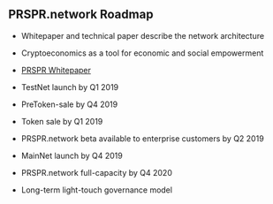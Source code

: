 ## PRSPR.network Roadmap

- Whitepaper and technical paper describe the network architecture

- Cryptoeconomics as a tool for economic and social empowerment 

- [PRSPR Whitepaper](//prspr.network/pdf/prspr-network-whitepaper.pdf) 

- TestNet launch by Q1 2019

- PreToken-sale by Q4 2019 

- Token sale by Q1 2019

- PRSPR.network beta available to enterprise customers by Q2 2019

- MainNet launch by Q4 2019

- PRSPR.network full-capacity by Q4 2020

- Long-term light-touch governance model


